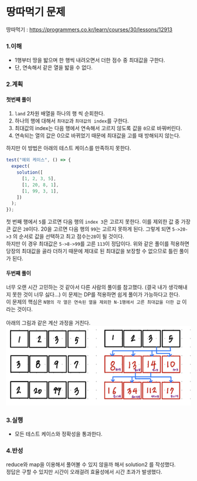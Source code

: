 # 땅따먹기 문제

땅따먹기 : https://programmers.co.kr/learn/courses/30/lessons/12913

### 1.이해

- 1행부터 땅을 밟으며 한 행씩 내려오면서 더한 점수 중 최대값을 구한다.
- 단, 연속해서 같은 열을 밟을 수 없다.

### 2.계획

#### 첫번째 풀이

1. `land` 2차원 배열을 하나의 행 씩 순회한다.
2. 하나의 행에 대해서 `최대값`과 `최대값의 index`를 구한다.
3. 최대값의 index는 다음 행에서 연속해서 고르지 않도록 값을 `0`으로 바꿔버린다.
4. 연속되는 열의 값은 0으로 바뀌었기 때문에 최대값을 고를 때 방해되지 않는다.

하지만 이 방법은 아래의 테스트 케이스를 만족하지 못한다.<br>

```javascript
test("예외 케이스", () => {
  expect(
    solution([
      [1, 2, 3, 5],
      [1, 20, 8, 1],
      [1, 99, 3, 1],
    ])
  );
});
```

첫 번째 행에서 `5`를 고르면 다음 행의 `index 3`은 고르지 못한다. 이를 제외한 값 중 가장 큰 값은 `20`이다. 20을 고르면 다음 행의 `99`는 고르지 못하게 된다. 그렇게 되면 `5->20->3` 의 순서로 값을 선택하고 최고 점수는`28`이 될 것이다.<br>
하지만 이 경우 최대값은 `5->8->99`를 고른 `113`이 정답이다. 위와 같은 풀이를 적용하면 당장의 최대값을 골라 더하기 때문에 제대로 된 최대값을 보장할 수 없으므로 틀린 풀이가 된다.

#### 두번째 풀이

너무 오랜 시간 고민하는 것 같아서 다른 사람의 풀이를 참고했다. (결국 내가 생각해내지 못한 것이 너무 싫다...) 이 문제는 DP를 적용하면 쉽게 풀이가 가능하다고 한다.<br>
이 문제의 핵심은 `N행의 각 열은 연속된 열을 제외한 N-1행에서 고른 최대값을 더한 값` 이라는 것이다.<br><br>
아래의 그림과 같은 계산 과정을 거친다.
![땅따먹기 그림 설명](./images/땅따먹기.jpeg)

### 3.실행

- 모든 테스트 케이스와 정확성을 통과한다.

### 4.반성

reduce와 map을 이용해서 풀어볼 수 있지 않을까 해서 solution2 를 작성했다.<br>
정답은 구할 수 있지만 시간이 오래걸려 효율성에서 시간 초과가 발생했다.
